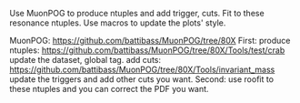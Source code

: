 Use MuonPOG to produce ntuples and add trigger, cuts. 
Fit to these resonance ntuples.
Use macros to update the plots' style.

MuonPOG: https://github.com/battibass/MuonPOG/tree/80X
First: produce ntuples: https://github.com/battibass/MuonPOG/tree/80X/Tools/test/crab
       update the dataset, global tag.
       add cuts: https://github.com/battibass/MuonPOG/tree/80X/Tools/invariant_mass
       update the triggers and add other cuts you want.
Second: use roofit to these ntuples and you can correct the PDF you want.
